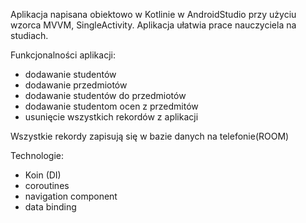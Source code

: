 Aplikacja napisana obiektowo w Kotlinie w AndroidStudio przy użyciu wzorca MVVM, SingleActivity.
Aplikacja ułatwia prace nauczyciela na studiach.

Funkcjonalności aplikacji:
- dodawanie studentów
- dodawanie przedmiotów
- dodawanie studentów do przedmiotów
- dodawanie studentom ocen z przedmitów
- usunięcie wszystkich rekordów z aplikacji

Wszystkie rekordy zapisują się w bazie danych na telefonie(ROOM)

Technologie:
- Koin (DI)
- coroutines
- navigation component
- data binding
